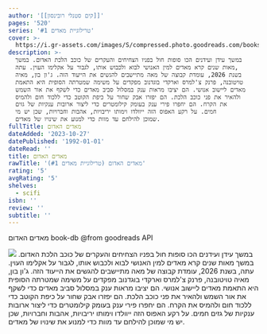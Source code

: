 ```yaml
---
author: '[[קים סטנלי רובינסון]]'
pages: '520'
series: 'טרילוגיית מאדים #1'
cover: >-
  https://i.gr-assets.com/images/S/compressed.photo.goodreads.com/books/1535047364l/41442042.jpg
description: >-
  במשך עידן ועידנים הכו סופות חול בפניו הצחיחים והעקרים של כוכב הלכת האדום. במשך
  מאות שנים קרא מאדים למין האנושי לבוא ולכבוש אותו, לגבור על אקלימו העוין. עתה,
  בשנת 2026, עומדת קבוצה של מאה מתיישבים להגשים את הייעוד הזה. ג'ון בון, מאיה
  טויטובנה, פרנק צ'למרס וארקדי בוגדנוב מפקדים על משימה שמטרתה הסופית היא התאמת
  מאדים ליישוב אנושי. הם יציבו מראות ענק במסלול סביב מאדים כדי לשקף את אור השמש
  ולהאיר את פני כוכב הלכת. הם יפזרו אבק שחור על כיפת הקוטב כדי ללכוד חום ולהמיס
  את הקרח. הם יחפרו פירי ענק בעומק קילומטרים כדי ליצור ארובות ענקיות של גזים
  חמים. על רקע האפוס הזה ייוולדו וימותו יריבויות, אהבות וחברויות, שכן יש מי
  שמוכן להילחם עד מוות כדי למנוע את שינויו של מאדים.
fullTitle: מאדים האדום
dateAdded: '2023-10-27'
datePublished: '1992-01-01'
dateRead: ''
title: מאדים האדום
rawTitle: 'מאדים האדום (טרילוגיית מאדים #1)'
rating: '5'
avgRating: '5'
shelves:
  - scifi
isbn: ''
review: ''
subtitle: ''
---
```

מאדים האדום book-db 
@from goodreads API

![](https:&#x2F;&#x2F;i.gr-assets.com&#x2F;images&#x2F;S&#x2F;compressed.photo.goodreads.com&#x2F;books&#x2F;1535047364l&#x2F;41442042.jpg)
במשך עידן ועידנים הכו סופות חול בפניו הצחיחים והעקרים של כוכב הלכת האדום. במשך מאות שנים קרא מאדים למין האנושי לבוא ולכבוש אותו, לגבור על אקלימו העוין. עתה, בשנת 2026, עומדת קבוצה של מאה מתיישבים להגשים את הייעוד הזה. ג&#39;ון בון, מאיה טויטובנה, פרנק צ&#39;למרס וארקדי בוגדנוב מפקדים על משימה שמטרתה הסופית היא התאמת מאדים ליישוב אנושי. הם יציבו מראות ענק במסלול סביב מאדים כדי לשקף את אור השמש ולהאיר את פני כוכב הלכת. הם יפזרו אבק שחור על כיפת הקוטב כדי ללכוד חום ולהמיס את הקרח. הם יחפרו פירי ענק בעומק קילומטרים כדי ליצור ארובות ענקיות של גזים חמים. על רקע האפוס הזה ייוולדו וימותו יריבויות, אהבות וחברויות, שכן יש מי שמוכן להילחם עד מוות כדי למנוע את שינויו של מאדים.